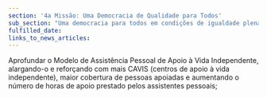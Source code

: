 ```yaml
---
section: '4a Missão: Uma Democracia de Qualidade para Todos'
sub_section: "Uma democracia para todos em condições de igualdade plena"
fulfilled_date:
links_to_news_articles:
---
```


Aprofundar o Modelo de Assistência Pessoal de Apoio à Vida Independente, alargando-o e reforçando com mais CAVIS (centros de apoio à vida independente), maior cobertura de pessoas apoiadas e aumentando o número de horas de apoio prestado pelos assistentes pessoais;